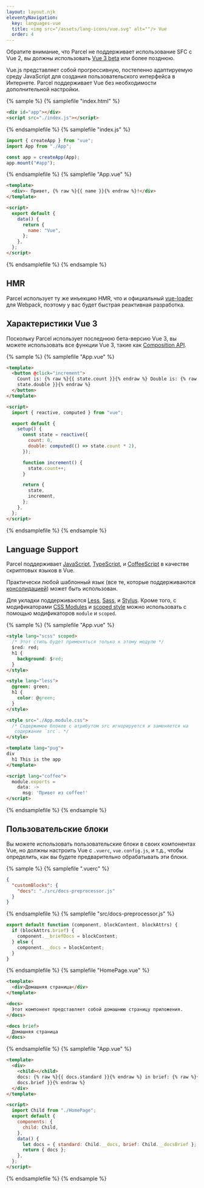 ```yaml
---
layout: layout.njk
eleventyNavigation:
  key: languages-vue
  title: <img src="/assets/lang-icons/vue.svg" alt=""/> Vue
  order: 4
---
```


Обратите внимание, что Parcel не поддерживает использование SFC с Vue 2, вы должны использовать [Vue 3 beta](https://github.com/vuejs/vue-next) или более позднюю.

Vue.js представляет собой прогрессивную, постепенно адаптируемую среду JavaScript для создания пользовательского интерфейса в Интернете. Parcel поддерживает Vue без необходимости дополнительной настройки.

{% sample %}
{% samplefile "index.html" %}

```html
<div id="app"></div>
<script src="./index.js"></script>
```

{% endsamplefile %}
{% samplefile "index.js" %}

```jsx
import { createApp } from "vue";
import App from "./App";

const app = createApp(App);
app.mount("#app");
```

{% endsamplefile %}
{% samplefile "App.vue" %}

```html
<template>
  <div>- Привет, {% raw %}{{ name }}{% endraw %}!</div>
</template>

<script>
  export default {
    data() {
      return {
        name: "Vue",
      };
    },
  };
</script>
```

{% endsamplefile %}
{% endsample %}

## HMR

Parcel использует ту же инъекцию HMR, что и официальный [vue-loader](https://github.com/vuejs/vue-loader) для Webpack, поэтому у вас будет быстрая реактивная разработка.

## Характеристики Vue 3 

Поскольку Parcel использует последнюю бета-версию Vue 3, вы можете использовать все функции Vue 3, такие как [Composition API](https://composition-api.vuejs.org/).

{% sample %}
{% samplefile "App.vue" %}

```html
<template>
  <button @click="increment">
    Count is: {% raw %}{{ state.count }}{% endraw %} Double is: {% raw %}{{
    state.double }}{% endraw %}
  </button>
</template>

<script>
  import { reactive, computed } from "vue";

  export default {
    setup() {
      const state = reactive({
        count: 0,
        double: computed(() => state.count * 2),
      });

      function increment() {
        state.count++;
      }

      return {
        state,
        increment,
      };
    },
  };
</script>
```

{% endsamplefile %}
{% endsample %}

## Language Support

Parcel поддерживает [JavaScript](/languages/babel), [TypeScript](/languages/typescript), и [CoffeeScript](/languages/coffeescript) в качестве скриптовых языков в Vue.

Практически любой шаблонный язык (все те, которые поддерживаются [консолидацией](https://www.npmjs.com/package/consolidate)) может быть использован.

Для укладки поддерживаются [Less](/languages/less), [Sass](/languages/sass), и [Stylus](/languages/stylus). Кроме того, с модификаторами [CSS Modules](/languages/postcss) и [scoped style](https://vue-loader.vuejs.org/guide/scoped-css.html) можно использовать с помощью модификаторов `module` и `scoped`.

{% sample %}
{% samplefile "App.vue" %}

```html
<style lang="scss" scoped>
  /* Этот стиль будет применяться только к этому модулю */
  $red: red;
  h1 {
    background: $red;
  }
</style>

<style lang="less">
  @green: green;
  h1 {
    color: @green;
  }
</style>

<style src="./App.module.css">
  /* Содержимое блоков с атрибутом src игнорируется и заменяется на
   содержание `src`. */
</style>

<template lang="pug">
div
  h1 This is the app
</template>

<script lang="coffee">
  module.exports =
    data: ->
      msg: 'Привет из coffee!'
</script>
```

{% endsamplefile %}
{% endsample %}

## Пользовательские блоки

Вы можете использовать пользовательские блоки в своих компонентах Vue, но должны настроить Vue с `.vuerc`, `vue.config.js`, и т.д., чтобы определить, как вы будете предварительно обрабатывать эти блоки.

{% sample %}
{% samplefile ".vuerc" %}

```json
{
  "customBlocks": {
    "docs": "./src/docs-preprocessor.js"
  }
}
```

{% endsamplefile %}
{% samplefile "src/docs-preprocessor.js" %}

```js
export default function (component, blockContent, blockAttrs) {
  if (blockAttrs.brief) {
    component.__briefDocs = blockContent;
  } else {
    component.__docs = blockContent;
  }
}
```

{% endsamplefile %}
{% samplefile "HomePage.vue" %}

```html
<template>
  <div>Домашняя страница</div>
</template>

<docs>
  Этот компонент представляет собой домашнюю страницу приложения.
</docs>

<docs brief>
  Домашняя страница
</docs>
```

{% endsamplefile %}
{% samplefile "App.vue" %}

```html
<template>
  <div>
    <child></child>
    docs: {% raw %}{{ docs.standard }}{% endraw %} in brief: {% raw %}{{
    docs.brief }}{% endraw %}
  </div>
</template>

<script>
  import Child from "./HomePage";
  export default {
    components: {
      child: Child,
    },
    data() {
      let docs = { standard: Child.__docs, brief: Child.__docsBrief };
      return { docs };
    },
  };
</script>
```

{% endsamplefile %}
{% endsample %}
